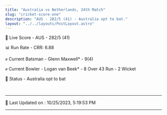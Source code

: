 ```yaml
---
title: "Australia vs Netherlands, 24th Match"
slug: "cricket-score-one"
description: "AUS - 282/5 (41) - Australia opt to bat."
layout: "../../layouts/PostLayout.astro"
---
```


🔴 Live Score - AUS - 282/5 (41)  

📊 Run Rate - CRR: 6.88  

✊ Current Batsman - Glenn Maxwell* - 9(4)  

✊ Current Bowler - Logan van Beek* - 8 Over 43 Run - 2 Wicket  

📑 Status - Australia opt to bat

<br />

***

📝 Last Updated on : 10/25/2023, 5:19:53 PM

***


